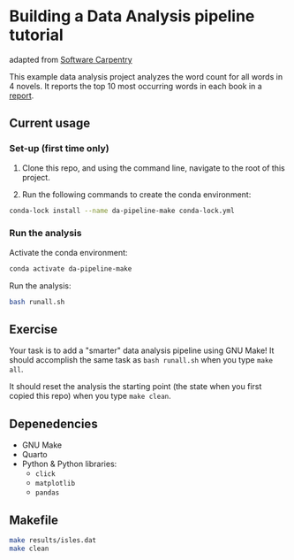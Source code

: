 # Building a Data Analysis pipeline tutorial

adapted from [Software Carpentry](http://software-carpentry.org/)

This example data analysis project analyzes the word count for all words in 4
novels. It reports the top 10 most occurring words in each book in a [report](doc/count_report.qmd).

## Current usage

### Set-up (first time only)

1. Clone this repo, and using the command line, navigate to the root of this project.

2. Run the following commands to create the conda environment:

```bash
conda-lock install --name da-pipeline-make conda-lock.yml
```

### Run the analysis

Activate the conda environment:

```bash
conda activate da-pipeline-make
```

Run the analysis:

```bash
bash runall.sh
```

## Exercise

Your task is to add a "smarter" data analysis pipeline using GNU Make!
It should accomplish the same task as `bash runall.sh` when you type
`make all`.

It should reset the analysis the starting point
(the state when you first copied this repo)
when you type `make clean`.

## Depenedencies

- GNU Make
- Quarto
- Python & Python libraries:
  - `click`
  - `matplotlib`
  - `pandas`

## Makefile

```bash
make results/isles.dat
make clean
```
